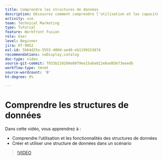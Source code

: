 ```yaml
---
title: Comprendre les structures de données
description: Découvrez comment comprendre l’utilisation et les capacités des structures de données, et comment créer et utiliser une structure de données dans un scénario, le tout dans  [!DNL Adobe Workfront Fusion].
activity: use
team: Technical Marketing
type: Tutorial
feature: Workfront Fusion
role: User
level: Beginner
jira: KT-9052
exl-id: 5b64d25e-5555-400d-ae40-eb1199153874
recommendations: noDisplay,catalog
doc-type: video
source-git-commit: f033b210268e8979ee15abe812e6ad85673eeedb
workflow-type: tm+mt
source-wordcount: '0'
ht-degree: 0%

---
```


# Comprendre les structures de données

Dans cette vidéo, vous apprendrez à :

* Comprendre l’utilisation et les fonctionnalités des structures de données
* Créer et utiliser une structure de données dans un scénario

>[!VIDEO](https://video.tv.adobe.com/v/335293/?quality=12&learn=on)
